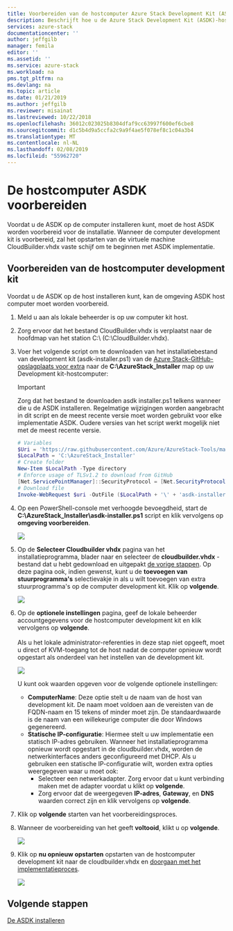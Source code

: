 ```yaml
---
title: Voorbereiden van de hostcomputer Azure Stack Development Kit (ASDK) | Microsoft Docs
description: Beschrijft hoe u de Azure Stack Development Kit (ASDK)-hostcomputer voorbereiden voor ASDK-installatie.
services: azure-stack
documentationcenter: ''
author: jeffgilb
manager: femila
editor: ''
ms.assetid: ''
ms.service: azure-stack
ms.workload: na
pms.tgt_pltfrm: na
ms.devlang: na
ms.topic: article
ms.date: 01/21/2019
ms.author: jeffgilb
ms.reviewer: misainat
ms.lastreviewed: 10/22/2018
ms.openlocfilehash: 36012c023025b8304dfaf9cc63997f600ef6cbe8
ms.sourcegitcommit: d1c5b4d9a5ccfa2c9a9f4ae5f078ef8c1c04a3b4
ms.translationtype: MT
ms.contentlocale: nl-NL
ms.lasthandoff: 02/08/2019
ms.locfileid: "55962720"
---
```

# <a name="prepare-the-asdk-host-computer"></a>De hostcomputer ASDK voorbereiden
Voordat u de ASDK op de computer installeren kunt, moet de host ASDK worden voorbereid voor de installatie. Wanneer de computer development kit is voorbereid, zal het opstarten van de virtuele machine CloudBuilder.vhdx vaste schijf om te beginnen met ASDK implementatie.

## <a name="prepare-the-development-kit-host-computer"></a>Voorbereiden van de hostcomputer development kit
Voordat u de ASDK op de host installeren kunt, kan de omgeving ASDK host computer moet worden voorbereid.
1. Meld u aan als lokale beheerder is op uw computer kit host.
2. Zorg ervoor dat het bestand CloudBuilder.vhdx is verplaatst naar de hoofdmap van het station C:\ (C:\CloudBuilder.vhdx).
3. Voer het volgende script om te downloaden van het installatiebestand van development kit (asdk-installer.ps1) van de [Azure Stack-GitHub-opslagplaats voor extra](https://github.com/Azure/AzureStack-Tools) naar de **C:\AzureStack_Installer** map op uw Development kit-hostcomputer:

   > [!IMPORTANT]
   > Zorg dat het bestand te downloaden asdk installer.ps1 telkens wanneer die u de ASDK installeren. Regelmatige wijzigingen worden aangebracht in dit script en de meest recente versie moet worden gebruikt voor elke implementatie ASDK. Oudere versies van het script werkt mogelijk niet met de meest recente versie.

   ```powershell
   # Variables
   $Uri = 'https://raw.githubusercontent.com/Azure/AzureStack-Tools/master/Deployment/asdk-installer.ps1'
   $LocalPath = 'C:\AzureStack_Installer'
   # Create folder
   New-Item $LocalPath -Type directory
   # Enforce usage of TLSv1.2 to download from GitHub
   [Net.ServicePointManager]::SecurityProtocol = [Net.SecurityProtocolType]::Tls12
   # Download file
   Invoke-WebRequest $uri -OutFile ($LocalPath + '\' + 'asdk-installer.ps1')
   ```

4. Op een PowerShell-console met verhoogde bevoegdheid, start de **C:\AzureStack_Installer\asdk-installer.ps1** script en klik vervolgens op **omgeving voorbereiden**.

    ![](media/asdk-prepare-host/1.PNG) 

5. Op de **Selecteer Cloudbuilder vhdx** pagina van het installatieprogramma, blader naar en selecteer de **cloudbuilder.vhdx** -bestand dat u hebt gedownload en uitgepakt [de vorige stappen](asdk-download.md). Op deze pagina ook, indien gewenst, kunt u de **toevoegen van stuurprogramma's** selectievakje in als u wilt toevoegen van extra stuurprogramma's op de computer development kit. Klik op **volgende**.  

    ![](media/asdk-prepare-host/2.PNG)

6. Op de **optionele instellingen** pagina, geef de lokale beheerder accountgegevens voor de hostcomputer development kit en klik vervolgens op **volgende**.<br><br>Als u het lokale administrator-referenties in deze stap niet opgeeft, moet u direct of KVM-toegang tot de host nadat de computer opnieuw wordt opgestart als onderdeel van het instellen van de development kit.

   ![](media/asdk-prepare-host/3.PNG)

    U kunt ook waarden opgeven voor de volgende optionele instellingen:
    - **ComputerName**: Deze optie stelt u de naam van de host van development kit. De naam moet voldoen aan de vereisten van de FQDN-naam en 15 tekens of minder moet zijn. De standaardwaarde is de naam van een willekeurige computer die door Windows gegenereerd.
    - **Statische IP-configuratie**: Hiermee stelt u uw implementatie een statisch IP-adres gebruiken. Wanneer het installatieprogramma opnieuw wordt opgestart in de cloudbuilder.vhdx, worden de netwerkinterfaces anders geconfigureerd met DHCP. Als u gebruiken een statische IP-configuratie wilt, worden extra opties weergegeven waar u moet ook:
      - Selecteer een netwerkadapter. Zorg ervoor dat u kunt verbinding maken met de adapter voordat u klikt op **volgende**.
      - Zorg ervoor dat de weergegeven **IP-adres**, **Gateway**, en **DNS** waarden correct zijn en klik vervolgens op **volgende**.
13. Klik op **volgende** starten van het voorbereidingsproces.
14. Wanneer de voorbereiding van het geeft **voltooid**, klikt u op **volgende**.

    ![](media/asdk-prepare-host/4.PNG)

15. Klik op **nu opnieuw opstarten** opstarten van de hostcomputer development kit naar de cloudbuilder.vhdx en [doorgaan met het implementatieproces](asdk-install.md).

    ![](media/asdk-prepare-host/5.PNG)


## <a name="next-steps"></a>Volgende stappen
[De ASDK installeren](asdk-install.md)
